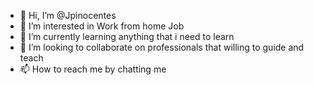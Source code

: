 - 👋 Hi, I’m @Jpinocentes
- 👀 I’m interested in Work from home Job
- 🌱 I’m currently learning anything that i need to learn
- 💞️ I’m looking to collaborate on professionals that willing to guide and teach
- 📫 How to reach me by chatting me

<!---
Jpinocentes/Jpinocentes is a ✨ special ✨ repository because its `README.md` (this file) appears on your GitHub profile.
You can click the Preview link to take a look at your changes.
--->
